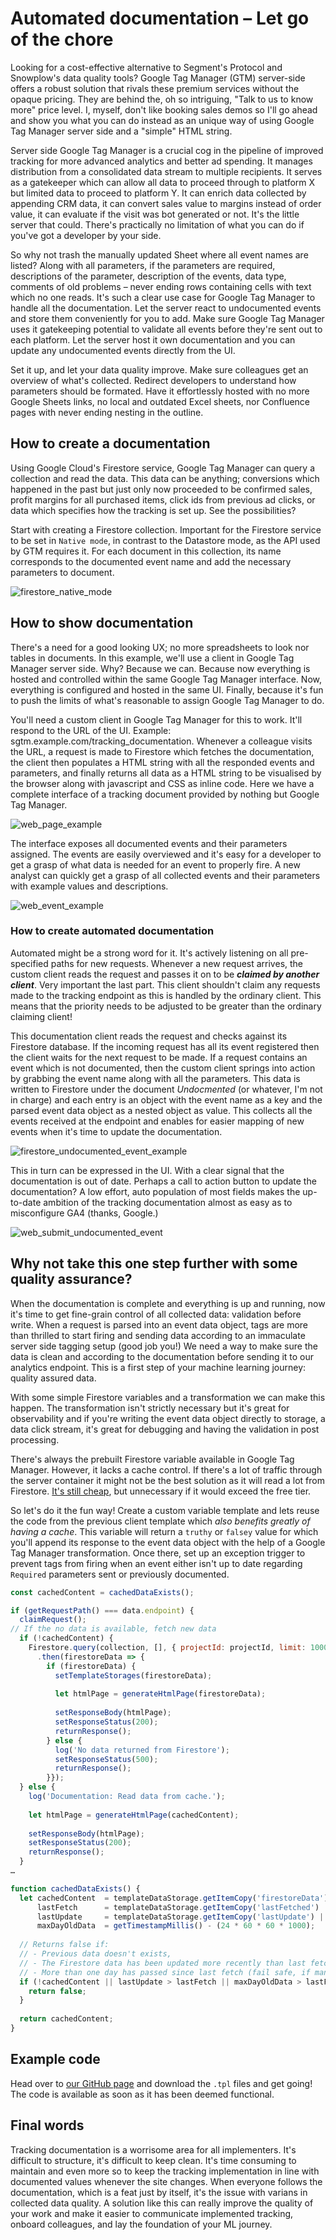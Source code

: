 # Automated documentation – Let go of the chore
Looking for a cost-effective alternative to Segment's Protocol and Snowplow's data quality tools? Google Tag Manager (GTM) server-side offers a robust solution that rivals these premium services without the opaque pricing. They are behind the, oh so intriguing, "Talk to us to know more" price level. I, myself, don't like booking sales demos so I'll go ahead and show you what you can do instead as an unique way of using Google Tag Manager server side and a "simple" HTML string.

Server side Google Tag Manager is a crucial cog in the pipeline of improved tracking for more advanced analytics and better ad spending. It manages distribution from a consolidated data stream to multiple recipients. It serves as a gatekeeper which can allow all data to proceed through to platform X but limited data to proceed to platform Y. It can enrich data collected by appending CRM data, it can convert sales value to margins instead of order value, it can evaluate if the visit was bot generated or not. It's the little server that could. There's practically no limitation of what you can do if you've got a developer by your side.

So why not trash the manually updated Sheet where all event names are listed? Along with all parameters, if the parameters are required, descriptions of the parameter, description of the events, data type, comments of old problems – never ending rows containing cells with text which no one reads. It's such a clear use case for Google Tag Manager to handle all the documentation. Let the server react to undocumented events and store them conveniently for you to add. Make sure Google Tag Manager uses it gatekeeping potential to validate all events before they're sent out to each platform. Let the server host it own documentation and you can update any undocumented events directly from the UI.

Set it up, and let your data quality improve. Make sure colleagues get an overview of what's collected. Redirect developers to understand how parameters should be formated. Have it effortlessly hosted with no more Google Sheets links, no local and outdated Excel sheets, nor Confluence pages with never ending nesting in the outline.
## How to create a documentation
Using Google Cloud's Firestore service, Google Tag Manager can query a collection and read the data. This data can be anything; conversions which happened in the past but just only now proceeded to be confirmed sales, profit margins for all purchased items, click ids from previous ad clicks, or data which specifies how the tracking is set up. See the possibilities?

Start with creating a Firestore collection. Important for the Firestore service to be set in `Native mode`, in contrast to the Datastore mode, as the API used by GTM requires it. For each document in this collection, its name corresponds to the documented event name and add the necessary parameters to document. 

![firestore_native_mode](img/firestore_native_mode.png)
## How to show documentation
There's a need for a good looking UX; no more spreadsheets to look nor tables in documents. In this example, we'll use a client in Google Tag Manager server side. Why? Because we can. Because now everything is hosted and controlled within the same Google Tag Manager interface. Now, everything is configured and hosted in the same UI. Finally, because it's fun to push the limits of what's reasonable to assign Google Tag Manager to do.

You'll need a custom client in Google Tag Manager for this to work. It'll respond to the URL of the UI. Example: sgtm.example.com/tracking_documentation. Whenever a colleague visits the URL, a request is made to Firestore which fetches the documentation, the client then populates a HTML string with all the responded events and parameters, and finally returns all data as a HTML string to be visualised by the browser along with javascript and CSS as inline code. Here we have a complete interface of a tracking document provided by nothing but Google Tag Manager.

 ![web_page_example](img/web_page_example.png)

The interface exposes all documented events and their parameters assigned. The events are easily overviewed and it's easy for a developer to get a grasp of what data is needed for an event to properly fire. A new analyst can quickly get a grasp of all collected events and their parameters with example values and descriptions. 

![web_event_example](img/web_event_example.png)
### How to create automated documentation
Automated might be a strong word for it. It's actively listening on all pre-specified paths for new requests. Whenever a new request arrives, the custom client reads the request and passes it on to be ***claimed by another client***. Very important the last part. This client shouldn't claim any requests made to the tracking endpoint as this is handled by the ordinary client. This means that the priority needs to be adjusted to be greater than the ordinary claiming client!

This documentation client reads the request and checks against its Firestore database. If the incoming request has all its event registered then the client waits for the next request to be made. If a request contains an event which is not documented, then the custom client springs into action by grabbing the event name along with all the parameters. This data is written to Firestore under the document *Undocmented* (or whatever, I'm not in charge) and each entry is an object with the event name as a key and the parsed event data object as a nested object as value. This collects all the events received at the endpoint and enables for easier mapping of new events when it's time to update the documentation.

![firestore_undocumented_event_example](img/firestore_undocumented_event_example.png)

This in turn can be expressed in the UI. With a clear signal that the documentation is out of date. Perhaps a call to action button to update the documentation? A low effort, auto population of most fields makes the up-to-date ambition of the tracking documentation almost as easy as to misconfigure GA4 (thanks, Google.)

![web_submit_undocumented_event](img/web_submit_undocumented_event.gif)
## Why not take this one step further with some quality assurance?
When the documentation is complete and everything is up and running, now it's time to get fine-grain control of all collected data: validation before write. When a request is parsed into an event data object, tags are more than thrilled to start firing and sending data according to an immaculate server side tagging setup (good job you!) We need a way to make sure the data is clean and according to the documentation before sending it to our analytics endpoint. This is a first step of your machine learning journey: quality assured data.

With some simple Firestore variables and a transformation we can make this happen. The transformation isn't strictly necessary but it's great for observability and if you're writing the event data object directly to storage, a data click stream, it's great for debugging and having the validation in post processing.

There's always the prebuilt Firestore variable available in Google Tag Manager. However, it lacks a cache control. If there's a lot of traffic through the server container it might not be the best solution as it will read a lot from Firestore. [It's still cheap](https://cloud.google.com/firestore/pricing), but unnecessary if it would exceed the free tier. 

So let's do it the fun way! Create a custom variable template and lets reuse the code from the previous client template which *also benefits greatly of having a cache*. This variable will return a `truthy` or `falsey` value for which you'll append its response to the event data object with the help of a Google Tag Manager transformation. Once there, set up an exception trigger to prevent tags from firing when an event either isn't up to date regarding `Required` parameters sent or previously documented.

```js
const cachedContent = cachedDataExists();

if (getRequestPath() === data.endpoint) {
  claimRequest();
// If the no data is available, fetch new data
  if (!cachedContent) {
    Firestore.query(collection, [], { projectId: projectId, limit: 10000 })
      .then(firestoreData => {
        if (firestoreData) {
          setTemplateStorages(firestoreData); 
          
          let htmlPage = generateHtmlPage(firestoreData);
          
          setResponseBody(htmlPage);
          setResponseStatus(200);
          returnResponse();
        } else {
          log('No data returned from Firestore');
          setResponseStatus(500);
          returnResponse();
        }});
  } else {
    log('Documentation: Read data from cache.');
    
    let htmlPage = generateHtmlPage(cachedContent);
    
    setResponseBody(htmlPage);
    setResponseStatus(200);
    returnResponse();
  }
…

function cachedDataExists() {
  let cachedContent  = templateDataStorage.getItemCopy('firestoreData') || {},
      lastFetch      = templateDataStorage.getItemCopy('lastFetched') || 0,
      lastUpdate     = templateDataStorage.getItemCopy('lastUpdate') || 0,
      maxDayOldData  = getTimestampMillis() - (24 * 60 * 60 * 1000);
  
  // Returns false if:
  // - Previous data doesn't exists,
  // - The Firestore data has been updated more recently than last fetch,
  // - More than one day has passed since last fetch (fail safe, if manual update of Firestore Data).
  if (!cachedContent || lastUpdate > lastFetch || maxDayOldData > lastFetch) {
    return false;
  }
  
  return cachedContent;
}
```
## Example code
Head over to [our GitHub page](https://github.com/ctrl-digital) and download the `.tpl` files and get going! The code is available as soon as it has been deemed functional.
## Final words
Tracking documentation is a worrisome area for all implementers. It's difficult to structure, it's difficult to keep clean. It's time consuming to maintain and even more so to keep the tracking implementation in line with documented values whenever the site changes. When everyone follows the documentation, which is a feat just by itself, it's the issue with varians in collected data quality. A solution like this can really improve the quality of your work and make it easier to communicate implemented tracking, onboard colleagues, and lay the foundation of your ML journey.

